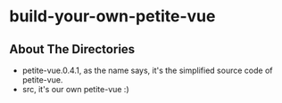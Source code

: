 # build-your-own-petite-vue

## About The Directories

- petite-vue.0.4.1, as the name says, it's the simplified source code of petite-vue.
- src, it's our own petite-vue :)
